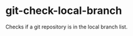git-check-local-branch
======================

Checks if a git repository is in the local branch list.
